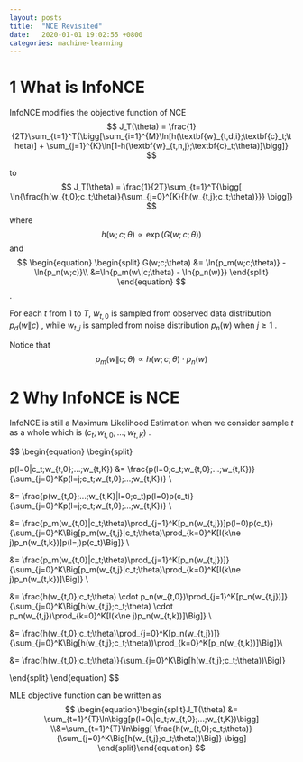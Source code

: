 ```yaml
---
layout: posts
title:  "NCE Revisited"
date:   2020-01-01 19:02:55 +0800
categories: machine-learning
---
```


<head>
    <script src="https://cdn.mathjax.org/mathjax/latest/MathJax.js?config=TeX-AMS-MML_HTMLorMML" type="text/javascript"></script>
    <script type="text/x-mathjax-config">
        MathJax.Hub.Config({
            tex2jax: {
            skipTags: ['script', 'noscript', 'style', 'textarea', 'pre'],
            inlineMath: [['$','$']]
            }
        });
    </script>
</head>

# 1 What is InfoNCE

InfoNCE modifies the objective function of NCE
$$
J_T(\theta) = \frac{1}{2T}\sum_{t=1}^T{\bigg[\sum_{i=1}^{M}\ln[h(\textbf{w}_{t,d,i};\textbf{c}_t;\theta)] + \sum_{j=1}^{K}\ln[1-h(\textbf{w}_{t,n,j};\textbf{c}_t;\theta)]\bigg]}
$$


to
$$
J_T(\theta) = \frac{1}{2T}\sum_{t=1}^T{\bigg[
\ln{\frac{h(w_{t,0};c_t;\theta)}{\sum_{j=0}^{K}{h(w_{t,j};c_t;\theta)}}}
\bigg]}
$$
where
$$
h(w;c;\theta) \propto \exp(G(w;c;\theta))
$$
and
$$
\begin{equation}
\begin{split}
G(w;c;\theta) &= \ln{p_m(w;c;\theta)} - \ln{p_n(w;c)}\\
&=\ln{p_m(w\|c;\theta) - \ln{p_n(w)}}
\end{split}
\end{equation}
$$
. 

For each $t$  from $1$ to $T$, $w_{t,0}$  is sampled from observed data distribution $p_d(w\|c)$ , while $w_{t,j}$ is sampled from noise distribution $p_n(w)$ when $j \ge 1$ .



Notice that 
$$
p_m(w\|c;\theta) \propto h(w;c;\theta) \cdot p_n(w)
$$




# 2 Why InfoNCE is NCE

InfoNCE is still a Maximum Likelihood Estimation when we consider sample $t$ as a whole which is $(c_t;w_{t,0};...;w_{t,K})$ .


$$
\begin{equation}
\begin{split}

p(l=0\|c_t;w_{t,0};...;w_{t,K}) &= \frac{p(l=0;c_t;w_{t,0};...;w_{t,K})}{\sum_{j=0}^Kp(l=j;c_t;w_{t,0};...;w_{t,K})} \\

&= \frac{p(w_{t,0};...;w_{t,K}\|l=0;c_t)p(l=0)p(c_t)}{\sum_{j=0}^Kp(l=j;c_t;w_{t,0};...;w_{t,K})} \\

&= \frac{p_m(w_{t,0}\|c_t;\theta)\prod_{j=1}^K[p_n(w_{t,j})]p(l=0)p(c_t)}{\sum_{j=0}^K\Big[p_m(w_{t,j}\|c_t;\theta)\prod_{k=0}^K[I(k\ne j)p_n(w_{t,k})]p(l=j)p(c_t)\Big]} \\

&= \frac{p_m(w_{t,0}\|c_t;\theta)\prod_{j=1}^K[p_n(w_{t,j})]}{\sum_{j=0}^K\Big[p_m(w_{t,j}\|c_t;\theta)\prod_{k=0}^K[I(k\ne j)p_n(w_{t,k})]\Big]} \\

&= \frac{h(w_{t,0};c_t;\theta) \cdot p_n(w_{t,0})\prod_{j=1}^K[p_n(w_{t,j})]}{\sum_{j=0}^K\Big[h(w_{t,j};c_t;\theta) \cdot p_n(w_{t,j})\prod_{k=0}^K[I(k\ne j)p_n(w_{t,k})]\Big]} \\

&= \frac{h(w_{t,0};c_t;\theta)\prod_{j=0}^K[p_n(w_{t,j})]}{\sum_{j=0}^K\Big[h(w_{t,j};c_t;\theta))\prod_{k=0}^K[p_n(w_{t,k})]\Big]}\\

&= \frac{h(w_{t,0};c_t;\theta)}{\sum_{j=0}^K\Big[h(w_{t,j};c_t;\theta))\Big]}

\end{split}
\end{equation}
$$




MLE objective function can be written as
$$
\begin{equation}\begin{split}J_T(\theta) &= \sum_{t=1}^{T}\ln\bigg[p(l=0\|c_t;w_{t,0};...;w_{t,K})\bigg] \\&=\sum_{t=1}^{T}\ln\bigg[						\frac{h(w_{t,0};c_t;\theta)}{\sum_{j=0}^K\Big[h(w_{t,j};c_t;\theta))\Big]}						\bigg] \end{split}\end{equation}
$$

